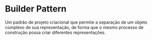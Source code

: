 # Builder Pattern

Um padrão de projeto criacional que permite a separação de um objeto complexo de sua representação, de forma que o mesmo processo de construção possa criar diferentes representações.
